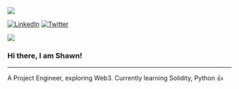 
[![](https://visitcount.itsvg.in/api?id=Dustingo&label=Profile%20Views&color=3&icon=4&pretty=false)](https://visitcount.itsvg.in)


[![LinkedIn](https://img.shields.io/badge/LinkedIn-%230077B5.svg?logo=linkedin&logoColor=white)](https://www.linkedin.com/in/shawn-yong/) 
[![Twitter](https://img.shields.io/badge/Twitter-%231DA1F2.svg?logo=Twitter&logoColor=white)](https://twitter.com/Dustingooz) 

<img src="https://github.com/dreamwalkz/master/blob/main/anime-girl-waving.gif">

### Hi there, I am Shawn!

---

A Project Engineer, exploring Web3. Currently learning Solidity, Python 👍
